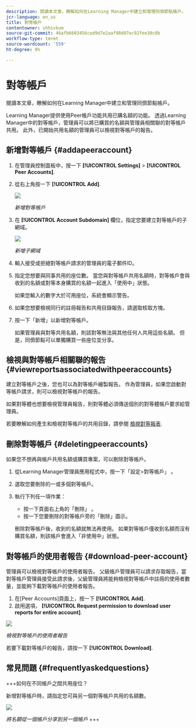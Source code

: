 ```yaml
---
description: 閱讀本文章，瞭解如何在Learning Manager中建立和管理同儕節點帳戶。
jcr-language: en_us
title: 對等帳戶
contentowner: shhivkum
source-git-commit: 46afb6603456ced9d7e2aaf98d07ec92fee30c0b
workflow-type: tm+mt
source-wordcount: '559'
ht-degree: 0%

---
```




# 對等帳戶

閱讀本文章，瞭解如何在Learning Manager中建立和管理同儕節點帳戶。

Learning Manager提供使用Peer帳戶功能共用已購名額的功能。 透過Learning Manager中的對等帳戶，管理員可以將已購買的名額與管理員相關聯的對等帳戶共用。 此外，已開始共用名額的管理員可以檢視對等帳戶的報告。

## 新增對等帳戶 {#addapeeraccount}

1. 在管理員控制面板中，按一下 **[!UICONTROL Settings]** > **[!UICONTROL Peer Accounts]**.
1. 從右上角按一下 **[!UICONTROL Add]**.

   ![](assets/peeraccount.png)

   *新增對等帳戶*

1. 在 **[!UICONTROL Account Subdomain]** 欄位，指定您要建立對等帳戶的子網域。

   ![](assets/addpeer.png)

   *新增子網域*

1. 輸入接受或拒絕對等帳戶請求的管理員的電子郵件ID。
1. 指定您想要與同事共用的座位數。 當您與對等帳戶共用名額時，對等帳戶會與收到的名額或對等本身購買的名額一起進入「使用中」狀態。

   如果您輸入的數字大於可用座位，系統會顯示警告。

1. 如果您想要檢視同行的註冊報告和共用目錄報告，請選取核取方塊。
1. 按一下「新增」以新增對等帳戶。

   如果管理員與對等共用名額，則該對等無法與其他任何人共用這些名額。 但是，同儕節點可以單獨購買一些座位並分享。

## 檢視與對等帳戶相關聯的報告 {#viewreportsassociatedwithpeeraccounts}

建立對等帳戶之後，您也可以為對等帳戶繪製報告。 作為管理員，如果您啟動對等帳戶請求，則可以檢視對等帳戶的報告。

如果對等體也想要檢視管理員報告，則對等體必須傳送個別的對等體帳戶要求給管理員。

若要瞭解如何產生和檢視對等帳戶的共用目錄，請參閱 [檢視對等報表](reports.md#main-pars_header_894271250).

## 刪除對等帳戶 {#deletingpeeraccounts}

如果您不想再與帳戶共用名額或購買專案，可以刪除對等帳戶。

1. 從Learning Manager管理員應用程式中，按一下「設定>對等帳戶」 。
1. 選取您要刪除的一或多個對等帳戶。
1. 執行下列任一項作業：

   * 按一下頁面右上角的「刪除」 。
   * 按一下您要刪除的對等帳戶旁的「刪除」圖示。

   刪除對等帳戶後，收到的名額就無法再使用。 如果對等帳戶僅收到名額而沒有購買名額，則該帳戶會進入「非使用中」狀態。

## 對等帳戶的使用者報告 {#download-peer-account}

管理員可以檢視對等帳戶的使用者報告。 父級帳戶管理員可以請求存取報告，當對等帳戶管理員接受此請求後，父級管理員將能夠檢視對等帳戶中註冊的使用者數量，並能夠下載對等帳戶的使用者報告。

1. 在[Peer Accounts]頁面上，按一下 **[!UICONTROL Add]**.
1. 啟用選項， **[!UICONTROL Request permission to download user reports for entire account]**.

![](assets/image034.png)

*檢視對等帳戶的使用者報告*

若要下載對等帳戶的報告，請按一下 **[!UICONTROL Download]**.

## 常見問題 {#frequentlyaskedquestions}

+++如何在不同帳戶之間共用座位？

新增對等帳戶時，請指定您可與另一個對等帳戶共用的名額數。

![](assets/share-seats.png)

*將名額從一個帳戶分享到另一個帳戶*
+++
